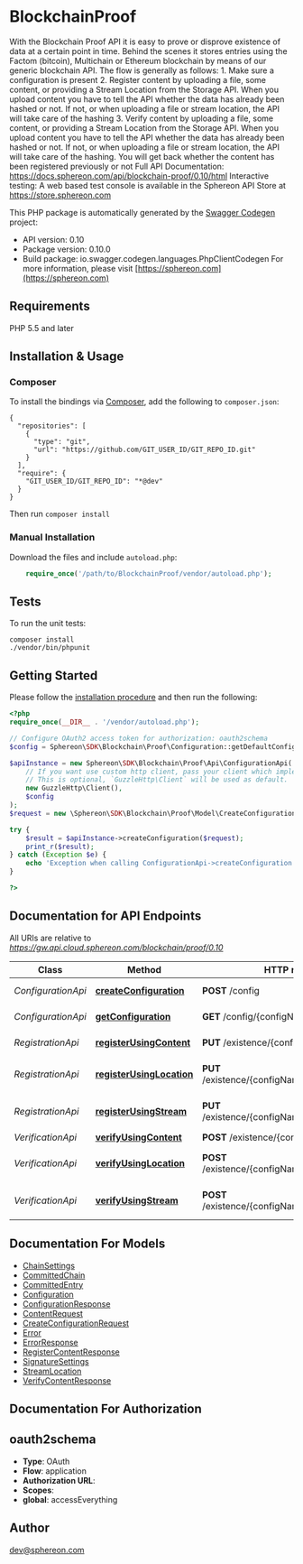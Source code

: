 # BlockchainProof
With the Blockchain Proof API it is easy to prove or disprove existence of data at a certain point in time. Behind the scenes it stores entries using the Factom (bitcoin), Multichain or Ethereum blockchain by means of our generic blockchain API.    The flow is generally as follows:  1. Make sure a configuration is present  2. Register content by uploading a file, some content, or providing a Stream Location from the Storage API. When you upload content you have to tell the API whether the data has already been hashed or not. If not, or when uploading a file or stream location, the API will take care of the hashing  3. Verify content by uploading a file, some content, or providing a Stream Location from the Storage API. When you upload content you have to tell the API whether the data has already been hashed or not. If not, or when uploading a file or stream location, the API will take care of the hashing. You will get back whether the content has been registered previously or not    Full API Documentation: https://docs.sphereon.com/api/blockchain-proof/0.10/html  Interactive testing: A web based test console is available in the Sphereon API Store at https://store.sphereon.com

This PHP package is automatically generated by the [Swagger Codegen](https://github.com/swagger-api/swagger-codegen) project:

- API version: 0.10
- Package version: 0.10.0
- Build package: io.swagger.codegen.languages.PhpClientCodegen
For more information, please visit [https://sphereon.com](https://sphereon.com)

## Requirements

PHP 5.5 and later

## Installation & Usage
### Composer

To install the bindings via [Composer](http://getcomposer.org/), add the following to `composer.json`:

```
{
  "repositories": [
    {
      "type": "git",
      "url": "https://github.com/GIT_USER_ID/GIT_REPO_ID.git"
    }
  ],
  "require": {
    "GIT_USER_ID/GIT_REPO_ID": "*@dev"
  }
}
```

Then run `composer install`

### Manual Installation

Download the files and include `autoload.php`:

```php
    require_once('/path/to/BlockchainProof/vendor/autoload.php');
```

## Tests

To run the unit tests:

```
composer install
./vendor/bin/phpunit
```

## Getting Started

Please follow the [installation procedure](#installation--usage) and then run the following:

```php
<?php
require_once(__DIR__ . '/vendor/autoload.php');

// Configure OAuth2 access token for authorization: oauth2schema
$config = Sphereon\SDK\Blockchain\Proof\Configuration::getDefaultConfiguration()->setAccessToken('YOUR_ACCESS_TOKEN');

$apiInstance = new Sphereon\SDK\Blockchain\Proof\Api\ConfigurationApi(
    // If you want use custom http client, pass your client which implements `GuzzleHttp\ClientInterface`.
    // This is optional, `GuzzleHttp\Client` will be used as default.
    new GuzzleHttp\Client(),
    $config
);
$request = new \Sphereon\SDK\Blockchain\Proof\Model\CreateConfigurationRequest(); // \Sphereon\SDK\Blockchain\Proof\Model\CreateConfigurationRequest | Create a new Proof of Existence configuration using the provided settings. The context points to a context of the Easy Blockchain API. When you have no own context, simply use 'multichain' without the quotes as context. You will be using our multichain ledger then, which is recomended during development/testing

try {
    $result = $apiInstance->createConfiguration($request);
    print_r($result);
} catch (Exception $e) {
    echo 'Exception when calling ConfigurationApi->createConfiguration: ', $e->getMessage(), PHP_EOL;
}

?>
```

## Documentation for API Endpoints

All URIs are relative to *https://gw.api.cloud.sphereon.com/blockchain/proof/0.10*

Class | Method | HTTP request | Description
------------ | ------------- | ------------- | -------------
*ConfigurationApi* | [**createConfiguration**](docs/Api/ConfigurationApi.md#createconfiguration) | **POST** /config | Create a new configuration
*ConfigurationApi* | [**getConfiguration**](docs/Api/ConfigurationApi.md#getconfiguration) | **GET** /config/{configName} | Get configuration
*RegistrationApi* | [**registerUsingContent**](docs/Api/RegistrationApi.md#registerusingcontent) | **PUT** /existence/{configName}/content | Register content
*RegistrationApi* | [**registerUsingLocation**](docs/Api/RegistrationApi.md#registerusinglocation) | **PUT** /existence/{configName}/streams/location | Register hash using the Storage API
*RegistrationApi* | [**registerUsingStream**](docs/Api/RegistrationApi.md#registerusingstream) | **PUT** /existence/{configName}/streams/multipart | Register bytestream/file hash
*VerificationApi* | [**verifyUsingContent**](docs/Api/VerificationApi.md#verifyusingcontent) | **POST** /existence/{configName}/content | Verify content
*VerificationApi* | [**verifyUsingLocation**](docs/Api/VerificationApi.md#verifyusinglocation) | **POST** /existence/{configName}/streams/location | Verify hash using the Storage API
*VerificationApi* | [**verifyUsingStream**](docs/Api/VerificationApi.md#verifyusingstream) | **POST** /existence/{configName}/streams/multipart | Verify bytestream/file hash


## Documentation For Models

 - [ChainSettings](docs/Model/ChainSettings.md)
 - [CommittedChain](docs/Model/CommittedChain.md)
 - [CommittedEntry](docs/Model/CommittedEntry.md)
 - [Configuration](docs/Model/Configuration.md)
 - [ConfigurationResponse](docs/Model/ConfigurationResponse.md)
 - [ContentRequest](docs/Model/ContentRequest.md)
 - [CreateConfigurationRequest](docs/Model/CreateConfigurationRequest.md)
 - [Error](docs/Model/Error.md)
 - [ErrorResponse](docs/Model/ErrorResponse.md)
 - [RegisterContentResponse](docs/Model/RegisterContentResponse.md)
 - [SignatureSettings](docs/Model/SignatureSettings.md)
 - [StreamLocation](docs/Model/StreamLocation.md)
 - [VerifyContentResponse](docs/Model/VerifyContentResponse.md)


## Documentation For Authorization


## oauth2schema

- **Type**: OAuth
- **Flow**: application
- **Authorization URL**: 
- **Scopes**: 
 - **global**: accessEverything


## Author

dev@sphereon.com


